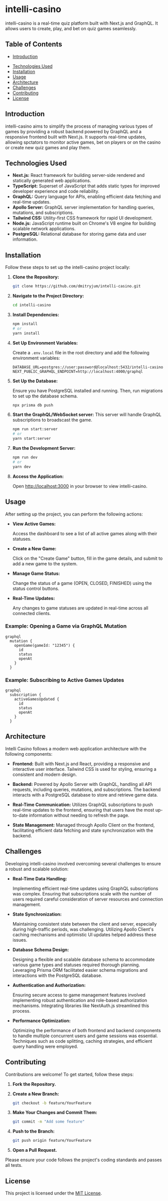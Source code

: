 # intelli-casino

intelli-casino is a real-time quiz platform built with Next.js and GraphQL. It allows users to create, play, and bet on quiz games seamlessly.

## Table of Contents

- [Introduction](#introduction)
<!-- - [Features](#features) -->
- [Technologies Used](#technologies-used)
- [Installation](#installation)
- [Usage](#usage)
- [Architecture](#architecture)
- [Challenges](#challenges)
- [Contributing](#contributing)
- [License](#license)

## Introduction

intelli-casino aims to simplify the process of managing various types of games by providing a robust backend powered by GraphQL and a responsive frontend built with Next.js. It supports real-time updates, allowing spctators to monitor active games, bet on players or on the casino or create new quiz games and play them.


## Technologies Used

- **Next.js:** React framework for building server-side rendered and statically generated web applications.
- **TypeScript:** Superset of JavaScript that adds static types for improved developer experience and code reliability.
- **GraphQL:** Query language for APIs, enabling efficient data fetching and real-time updates.
- **Apollo Server:** GraphQL server implementation for handling queries, mutations, and subscriptions.
- **Tailwind CSS:** Utility-first CSS framework for rapid UI development.
- **Node.js:** JavaScript runtime built on Chrome's V8 engine for building scalable network applications.
- **PostgreSQL:** Relational database for storing game data and user information.

## Installation

Follow these steps to set up the intelli-casino project locally:

1. **Clone the Repository:**

    ```bash
    git clone https://github.com/dmitryjum/intelli-casino.git
    ```

2. **Navigate to the Project Directory:**

    ```bash
    cd intelli-casino
    ```

3. **Install Dependencies:**

    ```bash
    npm install
    # or
    yarn install
    ```

4. **Set Up Environment Variables:**

    Create a `.env.local` file in the root directory and add the following environment variables:

    ```env
    DATABASE_URL=postgres://user:password@localhost:5432/intelli-casino
    NEXT_PUBLIC_GRAPHQL_ENDPOINT=http://localhost:4000/graphql
    ```

5. **Set Up the Database:**

    Ensure you have PostgreSQL installed and running. Then, run migrations to set up the database schema.

    ```bash
    npx prisma db push
    ```

6. **Start the GraphQL/WebSocket server:**
    This server will handle GraphQL subscriptions to broadscast the game.

    ```bash
    npm run start:server
    # or
    yarn start:server
    ```

7. **Run the Development Server:**

    ```bash
    npm run dev
    # or
    yarn dev
    ```

8. **Access the Application:**

    Open [http://localhost:3000](http://localhost:3000) in your browser to view intelli-casino.

## Usage

After setting up the project, you can perform the following actions:

- **View Active Games:**
  
  Access the dashboard to see a list of all active games along with their statuses.

- **Create a New Game:**
  
  Click on the "Create Game" button, fill in the game details, and submit to add a new game to the system.

- **Manage Game Status:**
  
  Change the status of a game (OPEN, CLOSED, FINISHED) using the status control buttons.

- **Real-Time Updates:**
  
  Any changes to game statuses are updated in real-time across all connected clients.

### Example: Opening a Game via GraphQL Mutation
```
graphql
  mutation {
    openGame(gameId: "12345") {
      id
      status
      openAt
    }
  }
```

### Example: Subscribing to Active Games Updates
```
graphql
  subscription {
    activeGamesUpdated {
      id
      status
      openAt
    }
  }
```

## Architecture

Intelli Casino follows a modern web application architecture with the following components:

- **Frontend:** Built with Next.js and React, providing a responsive and interactive user interface. Tailwind CSS is used for styling, ensuring a consistent and modern design.

- **Backend:** Powered by Apollo Server with GraphQL, handling all API requests, including queries, mutations, and subscriptions. The backend interacts with a PostgreSQL database to store and retrieve game data.

- **Real-Time Communication:** Utilizes GraphQL subscriptions to push real-time updates to the frontend, ensuring that users have the most up-to-date information without needing to refresh the page.

- **State Management:** Managed through Apollo Client on the frontend, facilitating efficient data fetching and state synchronization with the backend.

## Challenges

Developing intelli-casino involved overcoming several challenges to ensure a robust and scalable solution:

- **Real-Time Data Handling:**
  
  Implementing efficient real-time updates using GraphQL subscriptions was complex. Ensuring that subscriptions scale with the number of users required careful consideration of server resources and connection management.

- **State Synchronization:**
  
  Maintaining consistent state between the client and server, especially during high-traffic periods, was challenging. Utilizing Apollo Client's caching mechanisms and optimistic UI updates helped address these issues.

- **Database Schema Design:**
  
  Designing a flexible and scalable database schema to accommodate various game types and statuses required thorough planning. Leveraging Prisma ORM facilitated easier schema migrations and interactions with the PostgreSQL database.

- **Authentication and Authorization:**
  
  Ensuring secure access to game management features involved implementing robust authentication and role-based authorization mechanisms. Integrating libraries like NextAuth.js streamlined this process.

- **Performance Optimization:**
  
  Optimizing the performance of both frontend and backend components to handle multiple concurrent users and game sessions was essential. Techniques such as code splitting, caching strategies, and efficient query handling were employed.

## Contributing

Contributions are welcome! To get started, follow these steps:

1. **Fork the Repository.**

2. **Create a New Branch:**

    ```bash
    git checkout -b feature/YourFeature
    ```

3. **Make Your Changes and Commit Them:**

    ```bash
    git commit -m "Add some feature"
    ```

4. **Push to the Branch:**

    ```bash
    git push origin feature/YourFeature
    ```

5. **Open a Pull Request.**

Please ensure your code follows the project's coding standards and passes all tests.

## License

This project is licensed under the [MIT License](LICENSE).
